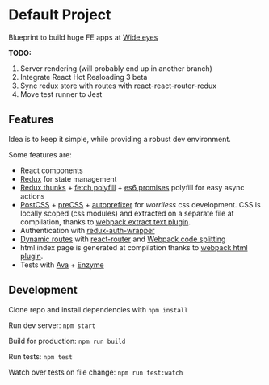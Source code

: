 # Default Project

Blueprint to build huge FE apps at [Wide eyes](http://wide-eyes.it)

**TODO:**

1. Server rendering (will probably end up in another branch)
2. Integrate React Hot Realoading 3 beta
3. Sync redux store with routes with react-react-router-redux
4. Move test runner to Jest

## Features

Idea is to keep it simple, while providing a robust dev environment.

Some features are:

- React components
- [Redux](https://github.com/reactjs/redux) for state management
- [Redux thunks](https://github.com/gaearon/redux-thunk) + [fetch polyfill](https://github.com/github/fetch) + [es6 promises](https://github.com/stefanpenner/es6-promise) polyfill for easy async actions
- [PostCSS](https://github.com/postcss/postcss-loader) + [preCSS](https://github.com/jonathantneal/precss) + [autoprefixer](https://github.com/postcss/autoprefixer) for *worriless* css development. CSS is locally scoped (css modules) and extracted on a separate file at compilation, thanks to [webpack extract text plugin](https://github.com/webpack/extract-text-webpack-plugin).
- Authentication with [redux-auth-wrapper](https://github.com/mjrussell/redux-auth-wrapper)
- [Dynamic routes](https://github.com/reactjs/react-router/blob/master/docs/guides/DynamicRouting.md) with [react-router](https://github.com/reactjs/react-router) and [Webpack code splitting](https://webpack.github.io/docs/code-splitting.html)
- html index page is generated at compilation thanks to [webpack html plugin](https://github.com/ampedandwired/html-webpack-plugin).
- Tests with [Ava](https://github.com/avajs) + [Enzyme](https://github.com/airbnb/enzyme)

## Development

Clone repo and install dependencies with `npm install`

Run dev server: `npm start`

Build for production: `npm run build`

Run tests: `npm test`

Watch over tests on file change: `npm run test:watch`

<!-- test: `npm test` -->
